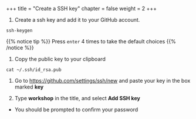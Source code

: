 +++
title = "Create a SSH key"
chapter = false
weight = 2
+++

1. Create a ssh key and add it to your GitHub account.
```
ssh-keygen
```
{{% notice tip %}}
Press `enter` 4 times to take the default choices
{{% /notice %}}

1. Copy the public key to your clipboard
```
cat ~/.ssh/id_rsa.pub
```
1. Go to https://github.com/settings/ssh/new and paste your key in the box marked **key**

1. Type **workshop** in the title, and select **Add SSH key**
  - You should be prompted to confirm your password
